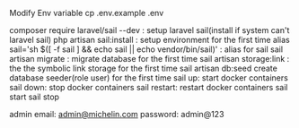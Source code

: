 Modify Env variable
cp .env.example .env

composer require laravel/sail --dev : setup laravel sail(install if system can't laravel sail)
php artisan sail:install : setup environment for the first time
alias sail='sh $([ -f sail ] && echo sail || echo vendor/bin/sail)' : alias for sail
sail artisan migrate : migrate database for the first time
sail artisan storage:link : the the symbolic link storage for the first time
sail artisan db:seed create database seeder(role user) for the first time
sail up: start docker containers
sail down: stop docker containers
sail restart: restart docker containers
sail start
sail stop

admin
email: admin@michelin.com
password: admin@123
